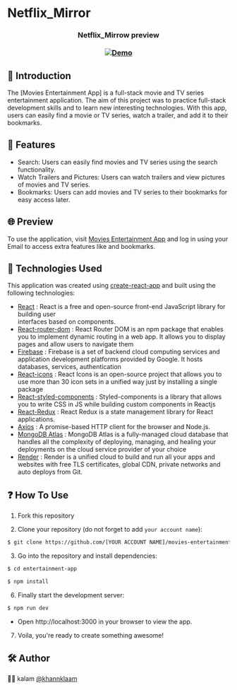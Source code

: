 # Netflix_Mirror

<h3 align="center">
 Netflix_Mirrow preview<br/>
  <br/><a href="https://netflix-mirror-frontend.onrender.com"><img alt="Demo" src="./img.png" /> </a>
</h3>

## 🙌 Introduction

The [Movies Entertainment App] is a full-stack movie and TV series entertainment application. The aim of this project was to practice full-stack development skills and to learn new interesting technologies. With this app, users can easily find a movie or TV series, watch a trailer, and add it to their bookmarks.

## 👀 Features

- Search: Users can easily find movies and TV series using the search functionality.
- Watch Trailers and Pictures: Users can watch trailers and view pictures of movies and TV series.
- Bookmarks: Users can add movies and TV series to their bookmarks for easy access later.


## 🌐 Preview

To use the application, visit [Movies Entertainment App](https://netflix-mirror-frontend.onrender.com) and log in using your Email to access extra features like and bookmarks.

## 🚀 Technologies Used

This application was created using [create-react-app](https://create-react-app.dev/) and built using the following technologies:

- [React](https://react.dev/) : React is a free and open-source front-end JavaScript library for building user   
  interfaces based on components.
- [React-router-dom](https://www.npmjs.com/package/react-router-dom) : React Router DOM is an npm package that enables you to 
  implement dynamic routing in a web app. It allows you to display pages and allow users to navigate them
- [Firebase](https://firebase.google.com/) : Firebase is a set of backend cloud computing services and application development platforms provided by Google. It hosts databases, services, authentication
- [React-icons](https://react-icons.github.io/react-icons/) : React Icons is an open-source project that allows you to use more than 30 icon sets in a unified way just by installing a single package
- [React-styled-components](https://styled-components.com/) : Styled-components is a library that allows you to write CSS in JS while building custom components in Reactjs
- [React-Redux](https://react-redux.js.org/) : React Redux is a state management library for React applications. 
- [Axios](https://axios-http.com/) : A promise-based HTTP client for the browser and Node.js.
- [MongoDB Atlas](https://www.mongodb.com/products/platform/atlas-database) : MongoDB Atlas is a fully-managed cloud database that handles all the complexity of deploying, managing, and healing your deployments on the cloud service provider of your choice
- [Render](https://dashboard.render.com/) : Render is a unified cloud to build and run all your apps and websites with free TLS certificates, global CDN, private networks and auto deploys from Git.
## ❓ How To Use
1. Fork this repository

2. Clone your repository (do not forget to add `your account name`):
```bash
$ git clone https://github.com/[YOUR ACCOUNT NAME]/movies-entertainment-app.git
```

3. Go into the repository and install dependencies:
```bash
$ cd entertainment-app

$ npm install
```
6. Finally start the development server:
```bash
$ npm run dev
```
- Open http://localhost:3000 in your browser to view the app.

7. Voila, you're ready to create something awesome!

## 🛠️ Author

👩‍💻 kalam [@khannklaam](https://github.com/khannkalam)


